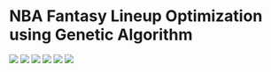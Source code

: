# NBA Fantasy Lineup Optimization using Genetic Algorithm
<img src="images/ARTIFICIAL INTELLIGENCE_page-0001.jpg"> 
<img src="images/ARTIFICIAL INTELLIGENCE_page-0002.jpg"> 
<img src="images/ARTIFICIAL INTELLIGENCE_page-0003.jpg"> 
<img src="images/ARTIFICIAL INTELLIGENCE_page-0004.jpg"> 
<img src="images/ARTIFICIAL INTELLIGENCE_page-0005.jpg"> 
<img src="images/ARTIFICIAL INTELLIGENCE_page-0006.jpg"> 
